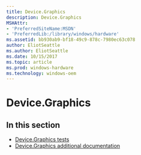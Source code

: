```yaml
---
title: Device.Graphics
description: Device.Graphics
MSHAttr:
- 'PreferredSiteName:MSDN'
- 'PreferredLib:/library/windows/hardware'
ms.assetid: bb930ab9-bf18-49c9-878c-7980ec63c078
author: EliotSeattle
ms.author: EliotSeattle
ms.date: 10/15/2017
ms.topic: article
ms.prod: windows-hardware
ms.technology: windows-oem
---
```


# Device.Graphics


## <span id="in_this_section"></span>In this section


-   [Device.Graphics tests](device-graphics-tests.md)
-   [Device.Graphics additional documentation](device-graphics-additional-documentation.md)

 

 






